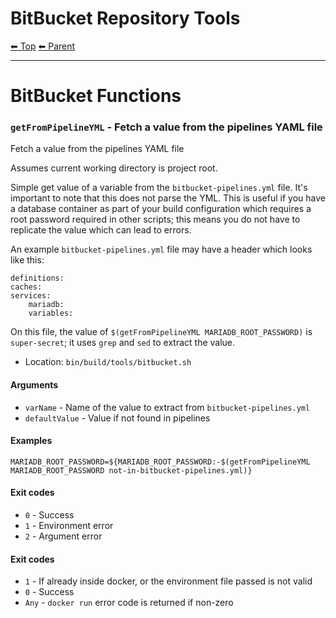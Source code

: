 # BitBucket Repository Tools

<!-- TEMPLATE header 2 -->
[⬅ Top](index.md) [⬅ Parent ](../index.md)
<hr />

# BitBucket Functions

### `getFromPipelineYML` - Fetch a value from the pipelines YAML file

Fetch a value from the pipelines YAML file

Assumes current working directory is project root.

Simple get value of a variable from the `bitbucket-pipelines.yml` file. It's important to note that
this does not parse the YML. This is useful if
you have a database container as part of your build configuration which requires a root password
required in other scripts; this means you do not have to replicate the value which can lead to errors.

An example `bitbucket-pipelines.yml` file may have a header which looks like this:

    definitions:
    caches:
    services:
        mariadb:
        variables:

On this file, the value of `$(getFromPipelineYML MARIADB_ROOT_PASSWORD)` is `super-secret`; it uses `grep` and `sed` to extract the value.

- Location: `bin/build/tools/bitbucket.sh`

#### Arguments

- `varName` - Name of the value to extract from `bitbucket-pipelines.yml`
- `defaultValue` - Value if not found in pipelines

#### Examples

    MARIADB_ROOT_PASSWORD=${MARIADB_ROOT_PASSWORD:-$(getFromPipelineYML MARIADB_ROOT_PASSWORD not-in-bitbucket-pipelines.yml)}

#### Exit codes

- `0` - Success
- `1` - Environment error
- `2` - Argument error
#### Exit codes

- `1` - If already inside docker, or the environment file passed is not valid
- `0` - Success
- `Any` - `docker run` error code is returned if non-zero
